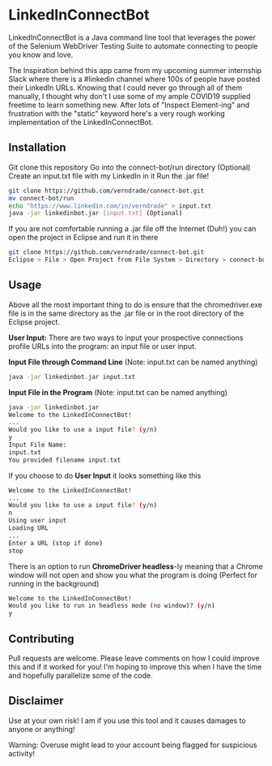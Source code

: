 
# LinkedInConnectBot

LinkedInConnectBot is a Java command line tool that leverages the power of the Selenium WebDriver Testing Suite to automate connecting to people you know and love.

The Inspiration behind this app came from my upcoming summer internship Slack where there is a #linkedin channel where 100s of people have posted their LinkedIn URLs. Knowing that I could never go through all of them manually, I thought why don't I use some of my ample COVID19 supplied freetime to learn something new. After lots of "Inspect Element-ing" and frustration with the "static" keyword here's a very rough working implementation of the LinkedInConnectBot.

## Installation

Git clone this repository
Go into the connect-bot/run directory
(Optional) Create an input.txt file with my LinkedIn in it
Run the .jar file!
```bash
git clone https://github.com/verndrade/connect-bot.git
mv connect-bot/run
echo "https://www.linkedin.com/in/verndrade" > input.txt
java -jar linkedinbot.jar [input.txt] (Optional)
```
If you are not comfortable running a .jar file off the Internet (Duh!) you can open the project in Eclipse and run it in there
```bash
git clone https://github.com/verndrade/connect-bot.git
Eclipse > File > Open Project from File System > Directory > connect-bot > Select Folder > Finish
```
## Usage
Above all the most important thing to do is ensure that the chromedriver.exe file is in the same directory as the .jar file or in the root directory of the Eclipse project.

**User Input:**
There are two ways to input your prospective connections profile URLs into the program: an input file or user input. 

**Input File through Command Line** (Note: input.txt can be named anything)
```bash
java -jar linkedinbot.jar input.txt
```

**Input File in the Program** (Note: input.txt can be named anything)
```bash
java -jar linkedinbot.jar
Welcome to the LinkedInConnectBot!
...
Would you like to use a input file? (y/n)
y
Input File Name:
input.txt
You provided filename input.txt
```

If you choose to do **User Input** it looks something like this
```bash
Welcome to the LinkedInConnectBot!
...
Would you like to use a input file? (y/n)
n
Using user input
Loading URL
...
Enter a URL (stop if done)
stop
```

There is an option to run **ChromeDriver headless**-ly meaning that a Chrome window will not open and show you what the program is doing (Perfect for running in the background)
```bash
Welcome to the LinkedInConnectBot!
Would you like to run in headless mode (no window)? (y/n)
y
```
## Contributing

Pull requests are welcome. 
Please leave comments on how I could improve this and if it worked for you! I'm hoping to improve this when I have the time and hopefully parallelize some of the code. 

## Disclaimer
Use at your own risk! I am if you use this tool and it causes damages to anyone or anything!

Warning: Overuse might lead to your account being flagged for suspicious activity!